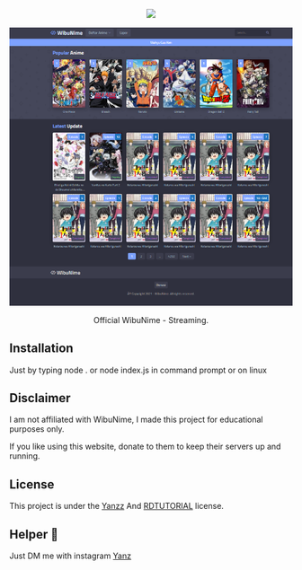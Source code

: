 <p align="center">
  <img src="https://raw.githubusercontent.com/Yanzz231/RentalMobil/Frontend/Image/Dashboard.png" width="150" />
</p>

<p align="center">
  <img src="https://raw.githubusercontent.com/Yanzz231/WibuNime-Streaming/master/img/dasktopw.PNG" width="550" />
</p>

<p align="center">Official WibuNime - Streaming.</p>

## Installation

Just by typing node . or node index.js in command prompt or on linux

## Disclaimer

I am not affiliated with WibuNime, I made this project for educational purposes only.

If you like using this website, donate to them to keep their servers up and running.

## License

This project is under the [Yanzz](https://github.com/Yanzz231) And [RDTUTORIAL](https://github.com/RDTUTORIAL) license. 

## Helper 🤖

Just DM me with instagram [Yanz](https://www.instagram.com/iyanmikasa/)
